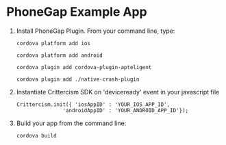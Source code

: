 PhoneGap Example App
=========================

1. Install PhoneGap Plugin. From your command line, type:

    ```
    cordova platform add ios

    cordova platform add android

    cordova plugin add cordova-plugin-apteligent
    
    cordova plugin add ./native-crash-plugin
    ```

2. Instantiate Crittercism SDK on 'deviceready' event in your javascript file

    ```
    Crittercism.init({ 'iosAppID' : 'YOUR_IOS_APP_ID',
                   'androidAppID' : 'YOUR_ANDROID_APP_ID'});
    ```
  
3. Build your app from the command line:

    ```
    cordova build
    ```

